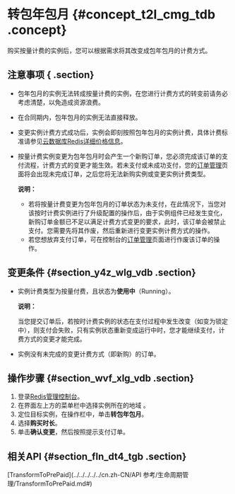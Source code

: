 # 转包年包月 {#concept_t2l_cmg_tdb .concept}

购买按量计费的实例后，您可以根据需求将其改变成包年包月的计费方式。

## 注意事项 { .section}

-   包年包月的实例无法转成按量计费的实例，在您进行计费方式的转变前请务必考虑清楚，以免造成资源浪费。
-   在合同期内，包年包月的实例无法直接释放。
-   变更实例计费方式成功后，实例会即刻按照包年包月的实例计费，具体计费标准请参见[云数据库Redis详细价格信息](https://www.aliyun.com/price/product?#/kvstore/detail)。
-   按量计费实例变更为包年包月时会产生一个新购订单，您必须完成该订单的支付流程，计费方式的变更才能生效。若未支付或未成功支付，您的[订单管理](https://expense.console.aliyun.com/?/order/list/)页面将会出现未完成订单，之后您将无法新购实例或变更实例计费类型。

    **说明：** 

    -   若将按量计费变更为包年包月的订单状态为未支付，在此情况下，当您对该按时计费实例进行了升级配置的操作后，由于实例组件已经发生变化，新购订单金额已不足以满足计费方式变更的要求，此时，该订单会被禁止支付。您需要先将其作废，然后重新进行变更实例计费方式的操作。
    -   若您想放弃支付订单，可在控制台的[订单管理](https://expense.console.aliyun.com/?/order/list/)页面进行作废该订单的操作。

## 变更条件 {#section_y4z_wlg_vdb .section}

-   实例计费类型为按量付费，且状态为**使用中**（Running）。

    **说明：** 

    当您提交订单后，若按时计费实例的状态在支付过程中发生改变（如变为锁定中），则支付会失败，只有实例状态重新变成运行中时，您才能继续支付，计费方式的变更才能完成。

-   实例没有未完成的变更计费方式（即新购）的订单。

## 操作步骤 {#section_wvf_xlg_vdb .section}

1.  登录[Redis管理控制台](https://kvstore.console.aliyun.com/)。
2.  在界面左上方的菜单栏中选择实例所在的地域 。
3.  定位目标实例，在操作栏中，单击**转包年包月**。
4.  选择**购买时长**。
5.  单击**确认变更**，然后按照提示支付订单。

## 相关API {#section_fln_dt4_tgb .section}

[TransformToPrePaid](../../../../../cn.zh-CN/API 参考/生命周期管理/TransformToPrePaid.md#)

